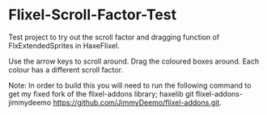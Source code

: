 Flixel-Scroll-Factor-Test
=========================

Test project to try out the scroll factor and dragging function of FlxExtendedSprites in HaxeFlixel.

Use the arrow keys to scroll around.
Drag the coloured boxes around.
Each colour has a different scroll factor.

Note: In order to build this you will need to run the following command to get my fixed fork of the flixel-addons library; haxelib git flixel-addons-jimmydeemo https://github.com/JimmyDeemo/flixel-addons.git.
